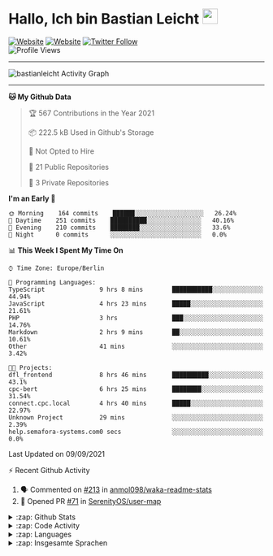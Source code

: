 <h1>Hallo, Ich bin Bastian Leicht <img src="https://raw.githubusercontent.com/bastianleicht/bastianleicht/master/assets/wave.gif" width="30px" alt=""></h1>

[![Website](https://img.shields.io/website?label=bastianleicht.de&style=for-the-badge&url=https%3A%2F%2Fbastianleicht.de)](https://bastianleicht.de)
[![Website](https://img.shields.io/website?label=bastianleicht.com&style=for-the-badge&url=https%3A%2F%2Fbastianleicht.com)](https://bastianleicht.com)
[![Twitter Follow](https://img.shields.io/twitter/follow/bastianleicht?color=1DA1F2&logo=twitter&style=for-the-badge)](https://twitter.com/intent/follow?original_referer=https%3A%2F%2Fgithub.com%2Fbastianleicht&screen_name=bastianleicht)
<br>
![Profile Views](https://komarev.com/ghpvc/?username=2Fbastianleicht&style=flat-square)

---
<img alt="bastianleicht Activity Graph" src="https://activity-graph.herokuapp.com/graph?username=bastianleicht&bg_color=0D1117&color=5BCDEC&line=5BCDEC&point=FFFFFF&hide_border=true"/>

---
<!--START_SECTION:waka-->
**🐱 My Github Data** 

> 🏆 567 Contributions in the Year 2021
 > 
> 📦 222.5 kB Used in Github's Storage 
 > 
> 🚫 Not Opted to Hire
 > 
> 📜 21 Public Repositories 
 > 
> 🔑 3 Private Repositories  
 > 
**I'm an Early 🐤** 

```text
🌞 Morning    164 commits    ██████░░░░░░░░░░░░░░░░░░░   26.24% 
🌆 Daytime    251 commits    ██████████░░░░░░░░░░░░░░░   40.16% 
🌃 Evening    210 commits    ████████░░░░░░░░░░░░░░░░░   33.6% 
🌙 Night      0 commits      ░░░░░░░░░░░░░░░░░░░░░░░░░   0.0%

```


📊 **This Week I Spent My Time On** 

```text
⌚︎ Time Zone: Europe/Berlin

💬 Programming Languages: 
TypeScript               9 hrs 8 mins        ███████████░░░░░░░░░░░░░░   44.94% 
JavaScript               4 hrs 23 mins       █████░░░░░░░░░░░░░░░░░░░░   21.61% 
PHP                      3 hrs               ███░░░░░░░░░░░░░░░░░░░░░░   14.76% 
Markdown                 2 hrs 9 mins        ██░░░░░░░░░░░░░░░░░░░░░░░   10.61% 
Other                    41 mins             ░░░░░░░░░░░░░░░░░░░░░░░░░   3.42%

🐱‍💻 Projects: 
dfl_frontend             8 hrs 46 mins       ██████████░░░░░░░░░░░░░░░   43.1% 
cpc-bert                 6 hrs 25 mins       ████████░░░░░░░░░░░░░░░░░   31.54% 
connect.cpc.local        4 hrs 40 mins       █████░░░░░░░░░░░░░░░░░░░░   22.97% 
Unknown Project          29 mins             ░░░░░░░░░░░░░░░░░░░░░░░░░   2.39% 
help.semafora-systems.com0 secs              ░░░░░░░░░░░░░░░░░░░░░░░░░   0.0%

```


 Last Updated on 09/09/2021
<!--END_SECTION:waka-->
:zap: Recent Github Activity    
<!--START_SECTION:activity-->
1. 🗣 Commented on [#213](https://github.com/anmol098/waka-readme-stats/issues/213) in [anmol098/waka-readme-stats](https://github.com/anmol098/waka-readme-stats)
2. 💪 Opened PR [#71](https://github.com/SerenityOS/user-map/pull/71) in [SerenityOS/user-map](https://github.com/SerenityOS/user-map)
<!--END_SECTION:activity-->

<details>
    <summary>:zap: Github Stats</summary>
    <pre>
        <img alt="GitHub Stats" src="https://github-readme-stats.routerabfrage.vercel.app/api?username=bastianleicht&show_icons=true&theme=dark" />
    </pre>
</details>

<details>
    <summary>:zap: Code Activity</summary>
    <pre>
        <img alt="Code activity" src="https://wakatime.com/share/@90818ae0-9ba0-4e2a-8ed8-98c30e947c50/a1ac7e83-bba7-4109-8f37-037c37bb63eb.svg" height="400" />    
    </pre>
</details>

<details>
    <summary>:zap: Languages</summary>
    <pre>
        <img alt="Languages used (7 days)" src="https://wakatime.com/share/@90818ae0-9ba0-4e2a-8ed8-98c30e947c50/b0eba8ff-2de8-4b40-929e-8c7a97a106f9.svg" height="400" />
    </pre>
</details>

<details>
    <summary>:zap: Insgesamte Sprachen</summary>
    <pre>
        <img alt="All time used Languages" src="https://wakatime.com/share/@90818ae0-9ba0-4e2a-8ed8-98c30e947c50/d328c553-68a8-4426-974c-be045b324309.svg" height="400" />
    </pre>
</details>

[Website]: https://bastianleicht.de/
